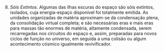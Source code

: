 8. *Sóis Extintos*. Algumas das ilhas escuras do espaço são sóis extintos, isolados, cuja energia-espaço disponível foi totalmente emitida. As unidades organizadas de matéria aproximam-se da condensação plena, da consolidação virtual completa; e são necessárias eras e mais eras para massas tão enormes de matéria, altamente condensada, serem recarregadas nos circuitos do espaço e, assim, preparadas para novos ciclos de função no universo, em seguida a uma colisão ou algum acontecimento cósmico igualmente revivificador.